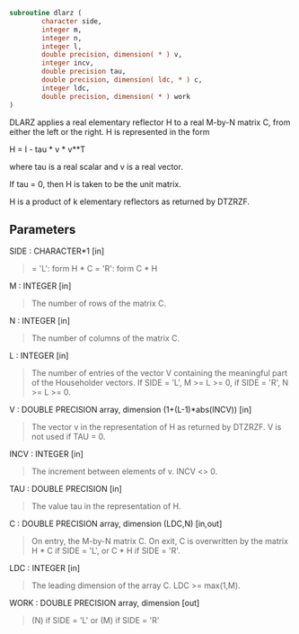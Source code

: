 ```fortran
subroutine dlarz (
        character side,
        integer m,
        integer n,
        integer l,
        double precision, dimension( * ) v,
        integer incv,
        double precision tau,
        double precision, dimension( ldc, * ) c,
        integer ldc,
        double precision, dimension( * ) work
)
```

DLARZ applies a real elementary reflector H to a real M-by-N
matrix C, from either the left or the right. H is represented in the
form

H = I - tau \* v \* v\*\*T

where tau is a real scalar and v is a real vector.

If tau = 0, then H is taken to be the unit matrix.


H is a product of k elementary reflectors as returned by DTZRZF.

## Parameters
SIDE : CHARACTER\*1 [in]
> = 'L': form  H \* C
> = 'R': form  C \* H

M : INTEGER [in]
> The number of rows of the matrix C.

N : INTEGER [in]
> The number of columns of the matrix C.

L : INTEGER [in]
> The number of entries of the vector V containing
> the meaningful part of the Householder vectors.
> If SIDE = 'L', M >= L >= 0, if SIDE = 'R', N >= L >= 0.

V : DOUBLE PRECISION array, dimension (1+(L-1)\*abs(INCV)) [in]
> The vector v in the representation of H as returned by
> DTZRZF. V is not used if TAU = 0.

INCV : INTEGER [in]
> The increment between elements of v. INCV <> 0.

TAU : DOUBLE PRECISION [in]
> The value tau in the representation of H.

C : DOUBLE PRECISION array, dimension (LDC,N) [in,out]
> On entry, the M-by-N matrix C.
> On exit, C is overwritten by the matrix H \* C if SIDE = 'L',
> or C \* H if SIDE = 'R'.

LDC : INTEGER [in]
> The leading dimension of the array C. LDC >= max(1,M).

WORK : DOUBLE PRECISION array, dimension [out]
> (N) if SIDE = 'L'
> or (M) if SIDE = 'R'
